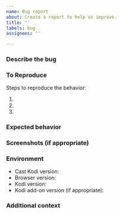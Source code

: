 ```yaml
---
name: Bug report
about: Create a report to help us improve.
title: ''
labels: bug
assignees: ''

---
```


### Describe the bug

<!-- A clear and concise description of what the bug is. -->

### To Reproduce

Steps to reproduce the behavior:

1. <!-- Go to '...' -->
2. <!-- Click on '...' -->
3. <!-- ... -->

### Expected behavior

<!-- A clear and concise description of what you expected to happen. -->

### Screenshots (if appropriate)

<!-- If applicable, add screenshots to help explain your problem. -->

### Environment

- Cast Kodi version<!-- e.g. 6.9.0 -->:
- Browser version<!-- e.g. Chrome 106.0.5249.91, Firefox 105.0 -->:
- Kodi version<!-- e.g. 19.4 -->:
- Kodi add-on version (if appropriate)<!-- e.g. YouTube 6.8.18+matrix.1 -->:

### Additional context

<!-- Add any other context about the problem here. -->
